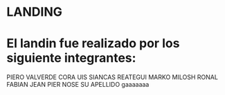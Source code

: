 # LANDING

# El landin fue realizado por los siguiente integrantes:
PIERO VALVERDE CORA
UIS SIANCAS REATEGUI
MARKO MILOSH
RONAL FABIAN
JEAN PIER NOSE SU APELLIDO
gaaaaaaa
# 
